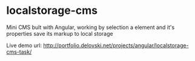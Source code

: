 # localstorage-cms
Mini CMS bult with Angular, working by selection a element and it's properties save its markup to local storage

Live demo url: http://portfolio.delovski.net/projects/angular/localstorage-cms-task/

